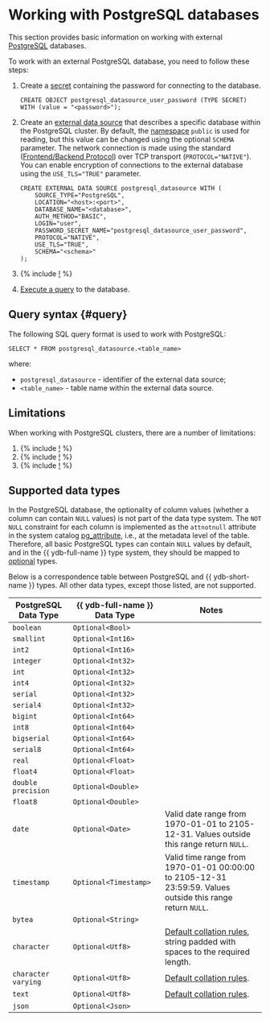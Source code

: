 # Working with PostgreSQL databases

This section provides basic information on working with external [PostgreSQL](http://postgresql.org) databases.

To work with an external PostgreSQL database, you need to follow these steps:

1. Create a [secret](../datamodel/secrets.md) containing the password for connecting to the database.

    ```yql
    CREATE OBJECT postgresql_datasource_user_password (TYPE SECRET) WITH (value = "<password>");
    ```

2. Create an [external data source](../datamodel/external_data_source.md) that describes a specific database within the PostgreSQL cluster. By default, the [namespace](https://www.postgresql.org/docs/current/catalog-pg-namespace.html) `public` is used for reading, but this value can be changed using the optional `SCHEMA` parameter. The network connection is made using the standard ([Frontend/Backend Protocol](https://www.postgresql.org/docs/current/protocol.html)) over TCP transport (`PROTOCOL="NATIVE"`). You can enable encryption of connections to the external database using the `USE_TLS="TRUE"` parameter.

    ```yql
    CREATE EXTERNAL DATA SOURCE postgresql_datasource WITH (
        SOURCE_TYPE="PostgreSQL",
        LOCATION="<host>:<port>",
        DATABASE_NAME="<database>",
        AUTH_METHOD="BASIC",
        LOGIN="user",
        PASSWORD_SECRET_NAME="postgresql_datasource_user_password",
        PROTOCOL="NATIVE",
        USE_TLS="TRUE",
        SCHEMA="<schema>"
    );
    ```

3. {% include [!](_includes/connector_deployment.md) %}
4. [Execute a query](#query) to the database.

## Query syntax {#query}
The following SQL query format is used to work with PostgreSQL:

```yql
SELECT * FROM postgresql_datasource.<table_name>
```

where:

- `postgresql_datasource` - identifier of the external data source;
- `<table_name>` - table name within the external data source.

## Limitations

When working with PostgreSQL clusters, there are a number of limitations:

1. {% include [!](_includes/supported_requests.md) %}
1. {% include [!](_includes/datetime_limits.md) %}
1. {% include [!](_includes/predicate_pushdown.md) %}

## Supported data types

In the PostgreSQL database, the optionality of column values (whether a column can contain `NULL` values) is not part of the data type system. The `NOT NULL` constraint for each column is implemented as the `attnotnull` attribute in the system catalog [pg_attribute](https://www.postgresql.org/docs/current/catalog-pg-attribute.html), i.e., at the metadata level of the table. Therefore, all basic PostgreSQL types can contain `NULL` values by default, and in the {{ ydb-full-name }} type system, they should be mapped to [optional](../../yql/reference/types/optional.md) types.

Below is a correspondence table between PostgreSQL and {{ ydb-short-name }} types. All other data types, except those listed, are not supported.

| PostgreSQL Data Type | {{ ydb-full-name }} Data Type | Notes |
|---|----|------|
| `boolean` | `Optional<Bool>` ||
| `smallint` | `Optional<Int16>` ||
| `int2` | `Optional<Int16>` ||
| `integer` | `Optional<Int32>` ||
| `int` | `Optional<Int32>` ||
| `int4` | `Optional<Int32>` ||
| `serial` | `Optional<Int32>` ||
| `serial4` | `Optional<Int32>` ||
| `bigint` | `Optional<Int64>` ||
| `int8` | `Optional<Int64>` ||
| `bigserial` | `Optional<Int64>` ||
| `serial8` | `Optional<Int64>` ||
| `real` | `Optional<Float>` ||
| `float4` | `Optional<Float>` ||
| `double precision` | `Optional<Double>` ||
| `float8` | `Optional<Double>` ||
| `date` | `Optional<Date>` | Valid date range from 1970-01-01 to 2105-12-31. Values outside this range return `NULL`. |
| `timestamp` | `Optional<Timestamp>` | Valid time range from 1970-01-01 00:00:00 to 2105-12-31 23:59:59. Values outside this range return `NULL`. |
| `bytea` | `Optional<String>` ||
| `character` | `Optional<Utf8>` | [Default collation rules](https://www.postgresql.org/docs/current/collation.html), string padded with spaces to the required length. |
| `character varying` | `Optional<Utf8>` | [Default collation rules](https://www.postgresql.org/docs/current/collation.html). |
| `text` | `Optional<Utf8>` | [Default collation rules](https://www.postgresql.org/docs/current/collation.html). |
|`json`|`Optional<Json>`||
